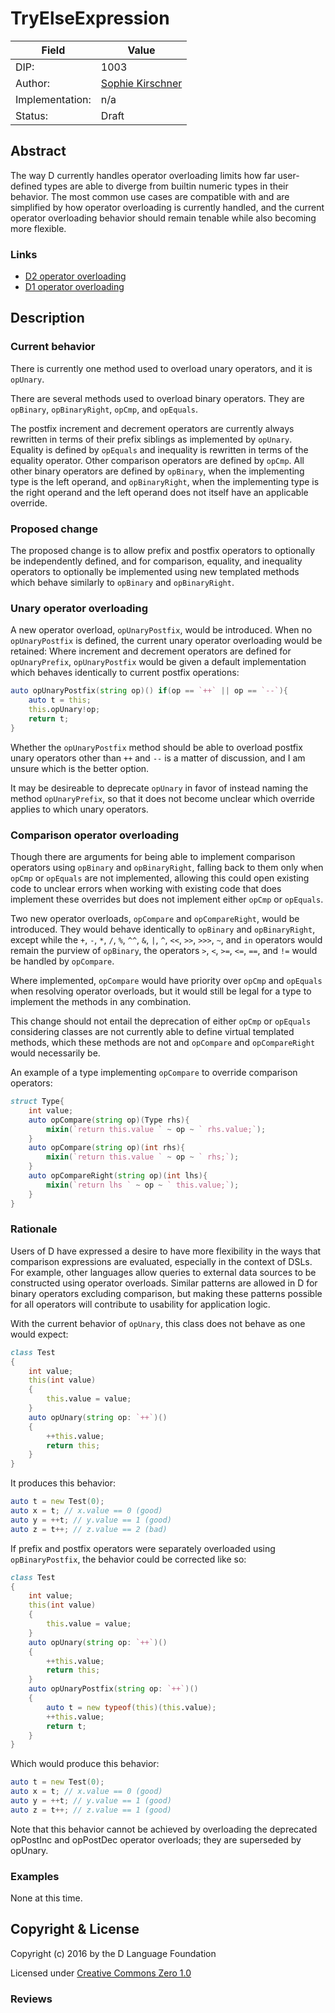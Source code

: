 # TryElseExpression

| Field           | Value                                                           |
|-----------------|-----------------------------------------------------------------|
| DIP:            | 1003                                                            |
| Author:         | [Sophie Kirschner](https://github.com/pineapplemachine)         |
| Implementation: | n/a                                                             |
| Status:         | Draft                                                           |

## Abstract

The way D currently handles operator overloading limits how far user-defined types are able to diverge from builtin numeric types in their behavior. The most common use cases are compatible with and are simplified by how operator overloading is currently handled, and the current operator overloading behavior should remain tenable while also becoming more flexible.

### Links

- [D2 operator overloading](http://dlang.org/spec/operatoroverloading.html)
- [D1 operator overloading](http://digitalmars.com/d/1.0/operatoroverloading.html)

## Description

### Current behavior

There is currently one method used to overload unary operators, and it is `opUnary`.

There are several methods used to overload binary operators. They are `opBinary`, `opBinaryRight`, `opCmp`, and `opEquals`.

The postfix increment and decrement operators are currently always rewritten in terms of their prefix siblings as implemented by `opUnary`. Equality is defined by `opEquals` and inequality is rewritten in terms of the equality operator. Other comparison operators are defined by `opCmp`. All other binary operators are defined by `opBinary`, when the implementing type is the left operand, and `opBinaryRight`, when the implementing type is the right operand and the left operand does not itself have an applicable override.

### Proposed change

The proposed change is to allow prefix and postfix operators to optionally be independently defined, and for comparison, equality, and inequality operators to optionally be implemented using new templated methods which behave similarly to `opBinary` and `opBinaryRight`.

### Unary operator overloading

A new operator overload, `opUnaryPostfix`, would be introduced. When no `opUnaryPostfix` is defined, the current unary operator overloading would be retained: Where increment and decrement operators are defined for `opUnaryPrefix`, `opUnaryPostfix` would be given a default implementation which behaves identically to current postfix operations:

``` D
auto opUnaryPostfix(string op)() if(op == `++` || op == `--`){
    auto t = this;
    this.opUnary!op;
    return t;
}
```

Whether the `opUnaryPostfix` method should be able to overload postfix unary operators other than `++` and `--` is a matter of discussion, and I am unsure which is the better option.

It may be desireable to deprecate `opUnary` in favor of instead naming the method `opUnaryPrefix`, so that it does not become unclear which override applies to which unary operators. 

### Comparison operator overloading

Though there are arguments for being able to implement comparison operators using `opBinary` and `opBinaryRight`, falling back to them only when `opCmp` or `opEquals` are not implemented, allowing this could open existing code to unclear errors when working with existing code that does implement these overrides but does not implement either `opCmp` or `opEquals`.

Two new operator overloads, `opCompare` and `opCompareRight`, would be introduced. They would behave identically to `opBinary` and `opBinaryRight`, except while the `+`, `-`, `*`, `/`, `%`, `^^`, `&`, `|`, `^`, `<<`, `>>`, `>>>`, `~`, and `in` operators would remain the purview of `opBinary`, the operators `>`, `<`, `>=`, `<=`, `==`, and `!=` would be handled by `opCompare`.

Where implemented, `opCompare` would have priority over `opCmp` and `opEquals` when resolving operator overloads, but it would still be legal for a type to implement the methods in any combination.

This change should not entail the deprecation of either `opCmp` or `opEquals` considering classes are not currently able to define virtual templated methods, which these methods are not and `opCompare` and `opCompareRight` would necessarily be.

An example of a type implementing `opCompare` to override comparison operators:

``` D
struct Type{
    int value;
    auto opCompare(string op)(Type rhs){
        mixin(`return this.value ` ~ op ~ ` rhs.value;`);
    }
    auto opCompare(string op)(int rhs){
        mixin(`return this.value ` ~ op ~ ` rhs;`);
    }
    auto opCompareRight(string op)(int lhs){
        mixin(`return lhs ` ~ op ~ ` this.value;`);
    }
}
```

### Rationale

Users of D have expressed a desire to have more flexibility in the ways that comparison expressions are evaluated, especially in the context of DSLs. For example, other languages allow queries to external data sources to be constructed using operator overloads. Similar patterns are allowed in D for binary operators excluding comparison, but making these patterns possible for all operators will contribute to usability for application logic.

With the current behavior of `opUnary`, this class does not behave as one would expect:

``` D
class Test
{
    int value;
    this(int value)
    {
        this.value = value;
    }
    auto opUnary(string op: `++`)()
    {
        ++this.value;
        return this;
    }
}
```

It produces this behavior:

``` D
auto t = new Test(0);
auto x = t; // x.value == 0 (good)
auto y = ++t; // y.value == 1 (good)
auto z = t++; // z.value == 2 (bad)
```

If prefix and postfix operators were separately overloaded using `opBinaryPostfix`, the behavior could be corrected like so:

``` D
class Test
{
    int value;
    this(int value)
    {
        this.value = value;
    }
    auto opUnary(string op: `++`)()
    {
        ++this.value;
        return this;
    }
    auto opUnaryPostfix(string op: `++`)()
    {
        auto t = new typeof(this)(this.value);
        ++this.value;
        return t;
    }
}
```

Which would produce this behavior:

``` D
auto t = new Test(0);
auto x = t; // x.value == 0 (good)
auto y = ++t; // y.value == 1 (good)
auto z = t++; // z.value == 1 (good)
```

Note that this behavior cannot be achieved by overloading the deprecated opPostInc and opPostDec operator overloads; they are superseded by opUnary.

### Examples

None at this time.

## Copyright & License

Copyright (c) 2016 by the D Language Foundation

Licensed under [Creative Commons Zero 1.0](https://creativecommons.org/publicdomain/zero/1.0/legalcode.txt)

### Reviews
